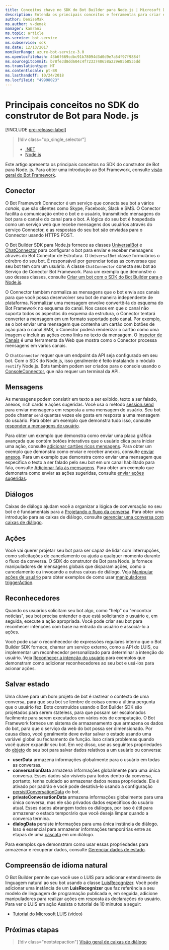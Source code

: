 ```yaml
---
title: Conceitos chave no SDK do Bot Builder para Node.js | Microsoft Docs
description: Entenda os principais conceitos e ferramentas para criar e implementar bots de conversação disponíveis no Bot Builder SDK for Node.js.
author: DeniseMak
ms.author: v-demak
manager: kamrani
ms.topic: article
ms.service: bot-service
ms.subservice: sdk
ms.date: 12/13/2017
monikerRange: azure-bot-service-3.0
ms.openlocfilehash: 43b6f669cdbc91b78094d3d0d9e7a54f97f9884f
ms.sourcegitcommit: b78fe3d8dd604c4f7233740658a229e85b8535dd
ms.translationtype: HT
ms.contentlocale: pt-BR
ms.lasthandoff: 10/24/2018
ms.locfileid: "49998023"
---
```

# <a name="key-concepts-in-the-bot-builder-sdk-for-nodejs"></a>Principais conceitos no SDK do construtor de Bot para Node. js

[!INCLUDE [pre-release-label](../includes/pre-release-label-v3.md)]

> [!div class="op_single_selector"]
> - [.NET](../dotnet/bot-builder-dotnet-concepts.md)
> - [Node.js](../nodejs/bot-builder-nodejs-concepts.md)

Este artigo apresenta os principais conceitos no SDK do construtor de Bot para Node. js. Para obter uma introdução ao Bot Framework, consulte [visão geral do Bot Framework](../overview-introduction-bot-framework.md).

## <a name="connector"></a>Conector

O Bot Framework Connector é um serviço que conecta seu bot a vários *canais*, que são clientes como Skype, Facebook, Slack e SMS. O Conector facilita a comunicação entre o bot e o usuário, transmitindo mensagens do bot para o canal e do canal para o bot. A lógica do seu bot é hospedada como um serviço web que recebe mensagens dos usuários através do serviço Connector, e as respostas do seu bot são enviadas para o Connector usando HTTPS POST. 

O Bot Builder SDK para Node.js fornece as classes [ UniversalBot][UniversalBot] e [ChatConnector][ChatConnector] para configurar o bot para enviar e receber mensagens através do Bot Conector de Estrutura. O `UniversalBot` classe formulários o cérebro do seu bot. É responsável por gerenciar todas as conversas que seu bot tem com um usuário. A classe `ChatConnector` conecta seu bot ao Serviço de Conector Bot Framework.
Para um exemplo que demonstre o uso dessas classes, consulte [Criar um bot com o SDK do Bot Builder para o Node.js](bot-builder-nodejs-quickstart.md).

O Connector também normaliza as mensagens que o bot envia aos canais para que você possa desenvolver seu bot de maneira independente de plataforma. Normalizar uma mensagem envolve convertê-la do esquema do Bot Framework no esquema do canal. Nos casos em que o canal não suporta todos os aspectos do esquema da estrutura, o Conector tentará converter a mensagem em um formato suportado pelo canal. Por exemplo, se o bot enviar uma mensagem que contenha um cartão com botões de ação para o canal SMS, o Conector poderá renderizar o cartão como uma imagem e incluir as ações como links no texto da mensagem. O [Inspetor de Canais][ChannelInspector] é uma ferramenta da Web que mostra como o Conector processa mensagens em vários canais.

O `ChatConnector` requer que um endpoint da API seja configurado em seu bot. Com o SDK do Node.js, isso geralmente é feito instalando o módulo `restify` Node.js. Bots também podem ser criados para o console usando o [ConsoleConnector][ConsoleConnector], que não requer um terminal da API.

## <a name="messages"></a>Mensagens

As mensagens podem consistir em texto a ser exibido, texto a ser falado, anexos, rich cards e ações sugeridas. Você usa o método [session.send][SessionSend] para enviar mensagens em resposta a uma mensagem do usuário. Seu bot pode chamar `send` quantas vezes ele gosta em resposta a uma mensagem do usuário. Para obter um exemplo que demonstra tudo isso, consulte [responder a mensagens de usuário][RespondMessages].

Para obter um exemplo que demonstra como enviar uma placa gráfica avançada que contém botões interativos que o usuário clica para iniciar uma ação, consulte [adicionar cartões ricos mensagens](bot-builder-nodejs-send-rich-cards.md). Para obter um exemplo que demonstra como enviar e receber anexos, consulte [enviar anexos](bot-builder-nodejs-send-receive-attachments.md). Para um exemplo que demonstra como enviar uma mensagem que especifica o texto a ser falado pelo seu bot em um canal habilitado para fala, consulte [Adicionar fala às mensagens](bot-builder-nodejs-text-to-speech.md). Para obter um exemplo que demonstra como enviar as ações sugeridas, consulte [enviar ações sugeridas](bot-builder-nodejs-send-suggested-actions.md).

## <a name="dialogs"></a>Diálogos
Caixas de diálogo ajudam você a organizar a lógica de conversação no seu bot e é fundamentais para a [Projetando o fluxo da conversa](../bot-service-design-conversation-flow.md). Para obter uma introdução para as caixas de diálogo, consulte [gerenciar uma conversa com caixas de diálogo](bot-builder-nodejs-dialog-manage-conversation.md).

## <a name="actions"></a>Ações
Você vai querer projetar seu bot para ser capaz de lidar com interrupções, como solicitações de cancelamento ou ajuda a qualquer momento durante o fluxo da conversa. O SDK do construtor de Bot para Node. js fornece manipuladores de mensagens globais que disparam ações, como o cancelamento ou invocando a outras caixas de diálogo. Veja [Manipular ações de usuário](bot-builder-nodejs-dialog-actions.md) para obter exemplos de como usar [manipuladores triggerAction][triggerAction].
<!--[Handling cancel](bot-builder-nodejs-manage-conversation-flow.md#handling-cancel), [Confirming interruptions](bot-builder-nodejs-manage-conversation-flow.md#confirming-interruptions) and-->


## <a name="recognizers"></a>Reconhecedores
Quando os usuários solicitam seu bot algo, como "help" ou "encontrar notícias", seu bot precisa entender o que está solicitando o usuário e, em seguida, execute a ação apropriada. Você pode criar seu bot para reconhecer intenções com base na entrada do usuário e associá-lo a ações. 

Você pode usar o reconhecedor de expressões regulares interno que o Bot Builder SDK fornece, chamar um serviço externo, como a API do LUIS, ou implementar um reconhecedor personalizado para determinar a intenção do usuário. Veja [Reconhecer a intenção do usuário](bot-builder-nodejs-recognize-intent-messages.md) para exemplos que demonstram como adicionar reconhecedores ao seu bot e usá-los para acionar ações.


## <a name="saving-state"></a>Salvar estado

Uma chave para um bom projeto de bot é rastrear o contexto de uma conversa, para que seu bot se lembre de coisas como a última pergunta que o usuário fez. Bots construídos usando o Bot Builder SDK são projetados para serem stateless, para que possam ser escalonados facilmente para serem executados em vários nós de computação. O Bot Framework fornece um sistema de armazenamento que armazena os dados do bot, para que o serviço da web do bot possa ser dimensionado. Por causa disso, você geralmente deve evitar salvar o estado usando uma variável global ou fechamento de função. Isso criará problemas quando você quiser expandir seu bot. Em vez disso, use as seguintes propriedades do [objeto][Session] do seu bot para salvar dados relativos a um usuário ou conversa:

* **userData** armazena informações globalmente para o usuário em todas as conversas.
* **conversationData** armazena informações globalmente para uma única conversa. Esses dados são visíveis para todos dentro da conversa, portanto, tenha cuidado ao armazenar dados nessa propriedade. Ele é ativado por padrão e você pode desativá-lo usando a configuração [persistConversationData][PersistConversationData] do bot.
* **privateConversationData** armazena informações globalmente para uma única conversa, mas ele são privados dados específicos do usuário atual. Esses dados abrangem todos os diálogos, por isso é útil para armazenar o estado temporário que você deseja limpar quando a conversa termina.
* **dialogData** persiste informações para uma única instância de diálogo. Isso é essencial para armazenar informações temporárias entre as etapas de uma [cascata](bot-builder-nodejs-dialog-waterfall.md) em um diálogo.

Para exemplos que demonstram como usar essas propriedades para armazenar e recuperar dados, consulte [Gerenciar dados de estado](bot-builder-nodejs-state.md).

## <a name="natural-language-understanding"></a>Compreensão de idioma natural

O Bot Builder permite que você use o LUIS para adicionar entendimento de linguagem natural ao seu bot usando a classe [LuisRecognizer][LuisRecognizer]. Você pode adicionar uma instância de um **LuisRecognizer** que faz referência a seu modelo de linguagem de programação publicada e, em seguida, adicione manipuladores para realizar ações em resposta às declarações do usuário. Para ver o LUIS em ação Assista o tutorial de 10 minutos a seguir:

* [Tutorial do Microsoft LUIS][LUISVideo] (vídeo)

## <a name="next-steps"></a>Próximas etapas
> [!div class="nextstepaction"]
> [Visão geral de caixas de diálogo](bot-builder-nodejs-dialog-overview.md)



[PersistConversationData]: https://docs.botframework.com/en-us/node/builder/chat-reference/interfaces/_botbuilder_d_.iuniversalbotsettings.html#persistconversationdata
[UniversalBot]: https://docs.botframework.com/en-us/node/builder/chat-reference/classes/_botbuilder_d_.universalbot.html
[ChatConnector]: https://docs.botframework.com/en-us/node/builder/chat-reference/classes/_botbuilder_d_.chatconnector.html
[ConsoleConnector]: https://docs.botframework.com/en-us/node/builder/chat-reference/classes/_botbuilder_d_.consoleconnector.html

[ChannelInspector]: ../bot-service-channel-inspector.md

[Session]: https://docs.botframework.com/en-us/node/builder/chat-reference/classes/_botbuilder_d_.session.html
[SessionSend]: https://docs.botframework.com/en-us/node/builder/chat-reference/classes/_botbuilder_d_.session#send

[triggerAction]: https://docs.botframework.com/en-us/node/builder/chat-reference/classes/_botbuilder_d_.dialog.html#triggeraction
[waterfall]: bot-builder-nodejs-prompts.md

[RespondMessages]:bot-builder-nodejs-use-default-message-handler.md

[LUISRecognizer]: https://docs.botframework.com/en-us/node/builder/chat-reference/classes/_botbuilder_d_.luisrecognizer
[LUISVideo]: https://vimeo.com/145499419
